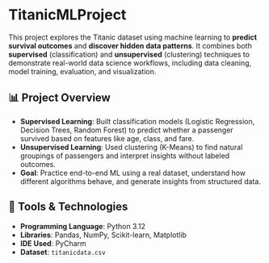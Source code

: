 # TitanicMLProject

This project explores the Titanic dataset using machine learning to **predict survival outcomes** and **discover hidden data patterns**. It combines both **supervised** (classification) and **unsupervised** (clustering) techniques to demonstrate real-world data science workflows, including data cleaning, model training, evaluation, and visualization.

## 📊 Project Overview

- **Supervised Learning**: Built classification models (Logistic Regression, Decision Trees, Random Forest) to predict whether a passenger survived based on features like age, class, and fare.
- **Unsupervised Learning**: Used clustering (K-Means) to find natural groupings of passengers and interpret insights without labeled outcomes.
- **Goal**: Practice end-to-end ML using a real dataset, understand how different algorithms behave, and generate insights from structured data.

## 🧠 Tools & Technologies

- **Programming Language**: Python 3.12  
- **Libraries**: Pandas, NumPy, Scikit-learn, Matplotlib  
- **IDE Used**: PyCharm  
- **Dataset**: `titanicdata.csv`  

